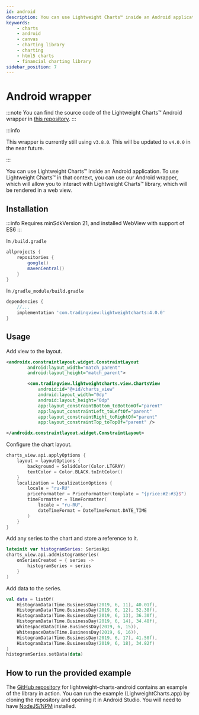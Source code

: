 ```yaml
---
id: android
description: You can use Lightweight Charts™ inside an Android application. To use Lightweight Charts™ in that context, you can use our Android wrapper, which will allow you to interact with Lightweight Charts™ library, which will be rendered in a web view.
keywords:
    - charts
    - android
    - canvas
    - charting library
    - charting
    - html5 charts
    - financial charting library
sidebar_position: 7
---
```


# Android wrapper

:::note
You can find the source code of the Lightweight Charts™ Android wrapper in [this repository](https://github.com/tradingview/lightweight-charts-android).
:::

:::info

This wrapper is currently still using `v3.8.0`. This will be updated to `v4.0.0` in the near future.

:::

You can use Lightweight Charts™ inside an Android application. To use Lightweight Charts™ in that context, you can use our Android wrapper, which will allow you to interact with Lightweight Charts™ library, which will be rendered in a web view.

## Installation

:::info
Requires minSdkVersion 21, and installed WebView with support of ES6
:::

In `/build.gradle`

```groovy
allprojects {
    repositories {
        google()
        mavenCentral()
    }
}
```

In `/gradle_module/build.gradle`

```groovy
dependencies {
    //...
    implementation 'com.tradingview:lightweightcharts:4.0.0'
}
```

## Usage

Add view to the layout.

```xml
<androidx.constraintlayout.widget.ConstraintLayout
        android:layout_width="match_parent"
        android:layout_height="match_parent">

        <com.tradingview.lightweightcharts.view.ChartsView
            android:id="@+id/charts_view"
            android:layout_width="0dp"
            android:layout_height="0dp"
            app:layout_constraintBottom_toBottomOf="parent"
            app:layout_constraintLeft_toLeftOf="parent"
            app:layout_constraintRight_toRightOf="parent"
            app:layout_constraintTop_toTopOf="parent" />

</androidx.constraintlayout.widget.ConstraintLayout>
```

Configure the chart layout.

```kotlin
charts_view.api.applyOptions {
    layout = layoutOptions {
        background = SolidColor(Color.LTGRAY)
        textColor = Color.BLACK.toIntColor()
    }
    localization = localizationOptions {
        locale = "ru-RU"
        priceFormatter = PriceFormatter(template = "{price:#2:#3}$")
        timeFormatter = TimeFormatter(
            locale = "ru-RU",
            dateTimeFormat = DateTimeFormat.DATE_TIME
        )
    }
}
```

Add any series to the chart and store a reference to it.

```kotlin
lateinit var histogramSeries: SeriesApi
charts_view.api.addHistogramSeries(
    onSeriesCreated = { series ->
        histogramSeries = series
    }
)
```

Add data to the series.

```kotlin
val data = listOf(
    HistogramData(Time.BusinessDay(2019, 6, 11), 40.01f),
    HistogramData(Time.BusinessDay(2019, 6, 12), 52.38f),
    HistogramData(Time.BusinessDay(2019, 6, 13), 36.30f),
    HistogramData(Time.BusinessDay(2019, 6, 14), 34.48f),
    WhitespaceData(Time.BusinessDay(2019, 6, 15)),
    WhitespaceData(Time.BusinessDay(2019, 6, 16)),
    HistogramData(Time.BusinessDay(2019, 6, 17), 41.50f),
    HistogramData(Time.BusinessDay(2019, 6, 18), 34.82f)
)
histogramSeries.setData(data)
```

## How to run the provided example

The [GitHub repository](https://github.com/tradingview/lightweight-charts-android) for lightweight-charts-android contains an example of the library in action.
You can run the example (LighweightCharts.app) by cloning the repository and opening it in Android Studio. You will need to have [NodeJS/NPM](https://nodejs.org/) installed.
